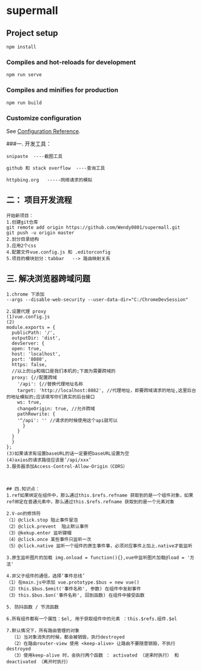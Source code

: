 # supermall

## Project setup
```
npm install
```

### Compiles and hot-reloads for development
```
npm run serve
```

### Compiles and minifies for production
```
npm run build
```

### Customize configuration
See [Configuration Reference](https://cli.vuejs.org/config/).


###一. 开发工具：
```
snipaste  ----截图工具

github 和 stack overflow  ----查询工具

httpbing.org   -----网络请求的模拟
```

## 二： 项目开发流程
```
开始新项目：
1.创建git仓库
git remote add origin https://github.com/Wendy0801/supermall.git
git push -u origin master
2.划分目录结构
3.应用2个css
4.配置文件vue.config.js 和 .editorconfig
5.项目的模块划分：tabbar   --> 路由映射关系
```

## 三. 解决浏览器跨域问题
```
1.chrome 下添加
--args --disable-web-security --user-data-dir="C:/ChromeDevSession"

2.设置代理 proxy
(1)vue.config.js
(2)
module.exports = {
  publicPath: '/',
  outputDir: 'dist',
  devServer: {
  open: true,
  host: 'localhost',
  port: '8080',
  https: false,
  //以上的ip和端口是我们本机的;下面为需要跨域的
  proxy: {//配置跨域
    '/api': {//替换代理地址名称
    target: 'http://localhost:8082', //代理地址，即要跨域请求的地址,这里后台的地址模拟的;应该填写你们真实的后台接口
    ws: true,
    changeOrigin: true, //允许跨域
    pathRewrite: {
    '^/api': '' //请求的时候使用这个api就可以
      }
    }
  }
  }
};
(3)如果请求有设置baseURL的话一定要把baseURL设置为空
(4)axios的请求路径应该是’/api/xxx’
3.服务器添加Access-Control-Allow-Origin（CORS）



## 四.知识点：
1.ref如果绑定在组件中，那么通过this.$refs.refname 获取到的是一个组件对象，如果ref绑定在普通元素中，那么通过this.$refs.refname 获取到的是一个元素对象

2.V-on的修饰符
（1）@click.stop 阻止事件冒泡
（2）@click.prevent  阻止默认事件
（3）@kekup.enter 监听键帽
（4）@click.once 某些事件只监听一次
（5）@click.native 监听一个组件的原生事件事，必须对应事件上加上.native才能监听

3.原生监听图片的加载 img.onload = function(){},vue中监听图片加载@load = '方法'

4.非父子组件的通信，选择‘事件总线’
（1）在main.js中添加 vue.prototype.$bus = new vue()
（2）this.$bus.$emit('事件名称', 参数) 在组件中发射事件
（3）this.$bus.$on('事件名称', 回到函数) 在组件中接受函数

5. 防抖函数 / 节流函数

6.所有组件都有一个属性：$el, 用于获取组件中的元素 ：this.$refs.组件.$el

7.默认情况下，所有路由管理的对象
  （1）当对象消失的时候，都会被销毁，执行destroyed
  （2）在路由router-view 使用 <keep-alive> 让路由不要随意销毁，不执行destroyed
  （3）使用keep-alive 时，会执行两个函数 ： activated （进来时执行） 和 deactivated （离开时执行）
```
